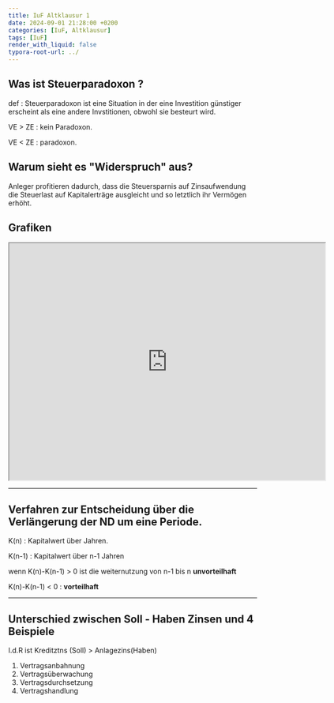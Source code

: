 ```yaml
---
title: IuF Altklausur 1 
date: 2024-09-01 21:28:00 +0200
categories: [IuF, Altklausur]
tags: [IuF]
render_with_liquid: false
typora-root-url: ../
---
```


## Was ist Steuerparadoxon ? 

def :  Steuerparadoxon ist eine Situation in der eine Investition günstiger erscheint als eine andere Invstitionen, obwohl sie besteurt wird.

 VE > ZE : kein Paradoxon.  

 VE < ZE : paradoxon.

## Warum sieht es "Widerspruch" aus?

Anleger profitieren dadurch, dass die Steuersparnis auf Zinsaufwendung die Steuerlast auf Kapitalerträge ausgleicht und so letztlich ihr Vermögen erhöht.

## Grafiken

<iframe src="https://drive.google.com/file/d/1OYU74CeKti5tEtRCRIUVGpfU5WRiQi7g/preview" width="640" height="480" allow="autoplay"></iframe>

---

## Verfahren zur Entscheidung über die Verlängerung der ND um eine Periode.

K(n) : Kapitalwert über Jahren.

K(n-1) : Kapitalwert über n-1 Jahren

wenn K(n)-K(n-1) > 0 ist die weiternutzung von n-1 bis n **unvorteilhaft**

K(n)-K(n-1) < 0 : **vorteilhaft**



---

## Unterschied zwischen Soll - Haben Zinsen und 4 Beispiele

I.d.R ist Kreditztns (Soll) > Anlagezins(Haben)

1. Vertragsanbahnung
2. Vertragsüberwachung
3. Vertragsdurchsetzung
4. Vertragshandlung
